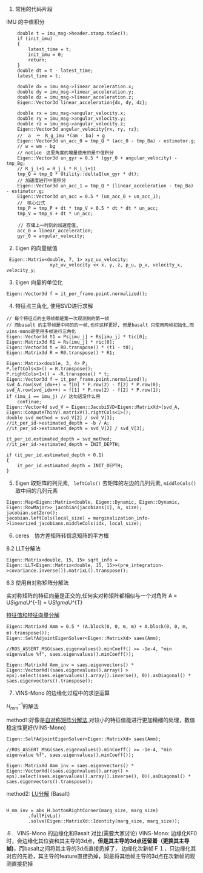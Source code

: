 1. 常用的代码片段

IMU 的中值积分

```
    double t = imu_msg->header.stamp.toSec();
    if (init_imu)
    {
        latest_time = t;
        init_imu = 0;
        return;
    }
    double dt = t - latest_time;
    latest_time = t;

    double dx = imu_msg->linear_acceleration.x;
    double dy = imu_msg->linear_acceleration.y;
    double dz = imu_msg->linear_acceleration.z;
    Eigen::Vector3d linear_acceleration{dx, dy, dz};

    double rx = imu_msg->angular_velocity.x;
    double ry = imu_msg->angular_velocity.y;
    double rz = imu_msg->angular_velocity.z;
    Eigen::Vector3d angular_velocity{rx, ry, rz};
    //　ａ　＝　R_g_imu *(am - ba) + g
    Eigen::Vector3d un_acc_0 = tmp_Q * (acc_0 - tmp_Ba) - estimator.g;
    // w = wm - bg
    // notice　这里角度的增量使用的是中值积分
    Eigen::Vector3d un_gyr = 0.5 * (gyr_0 + angular_velocity) - tmp_Bg;
    // R_j_i+1 = R_j_i * R_i_i+11
    tmp_Q = tmp_Q * Utility::deltaQ(un_gyr * dt);
    // 加速度进行中值积分
    Eigen::Vector3d un_acc_1 = tmp_Q * (linear_acceleration - tmp_Ba) - estimator.g;
    Eigen::Vector3d un_acc = 0.5 * (un_acc_0 + un_acc_1);
    //　核心公式
    tmp_P = tmp_P + dt * tmp_V + 0.5 * dt * dt * un_acc;
    tmp_V = tmp_V + dt * un_acc;

　　 // 存储上一时刻的加速度值, 
    acc_0 = linear_acceleration;
    gyr_0 = angular_velocity;
```

2. Eigen 的向量赋值

```
 Eigen::Matrix<double, 7, 1> xyz_uv_velocity;
                xyz_uv_velocity << x, y, z, p_u, p_v, velocity_x, velocity_y;
```

3. Eigen 向量的单位化

```
Eigen::Vector3d f = it_per_frame.point.normalized();
```

4. 特征点三角化, 使用SVD进行求解

```
// 每个特征点的主导帧都是第一次观测到的第一帧
// 而basalt 的主导帧是中间的的一帧,也许这样更好, 但是basalt 只使用两帧初始化,而vins-mono是使用多帧进行三角化
Eigen::Vector3d t1 = Ps[imu_j] + Rs[imu_j] * tic[0]; 
Eigen::Matrix3d R1 = Rs[imu_j] * ric[0];
Eigen::Vector3d t = R0.transpose() * (t1 - t0);
Eigen::Matrix3d R = R0.transpose() * R1; 

Eigen::Matrix<double, 3, 4> P;
P.leftCols<3>() = R.transpose();
P.rightCols<1>() = -R.transpose() * t;
Eigen::Vector3d f = it_per_frame.point.normalized();
svd_A.row(svd_idx++) = f[0] * P.row(2) - f[2] * P.row(0);
svd_A.row(svd_idx++) = f[1] * P.row(2) - f[2] * P.row(1);
if (imu_i == imu_j) // 这句话没什么用
    continue;
Eigen::Vector4d svd_V = Eigen::JacobiSVD<Eigen::MatrixXd>(svd_A, Eigen::ComputeThinV).matrixV().rightCols<1>();
double svd_method = svd_V[2] / svd_V[3];
//it_per_id->estimated_depth = -b / A;
//it_per_id->estimated_depth = svd_V[2] / svd_V[3];

it_per_id.estimated_depth = svd_method;
//it_per_id->estimated_depth = INIT_DEPTH;

if (it_per_id.estimated_depth < 0.1)
{
    it_per_id.estimated_depth = INIT_DEPTH;
}
```

5. Eigen 取矩阵的列元素, ``` leftCols()``` 去矩阵的左边的几列元素, ```middleCols()``` 取中间的几列元素

```
Eigen::Map<Eigen::Matrix<double, Eigen::Dynamic, Eigen::Dynamic, Eigen::RowMajor>> jacobian(jacobians[i], n, size);
jacobian.setZero();
jacobian.leftCols(local_size) = marginalization_info->linearized_jacobians.middleCols(idx, local_size);
```

6. ceres　协方差矩阵转信息矩阵的平方根

6.2 LLT分解法

```
Eigen::Matrix<double, 15, 15> sqrt_info = Eigen::LLT<Eigen::Matrix<double, 15, 15>>(pre_integration->covariance.inverse()).matrixL().transpose();
```

6.3 使用自对称矩阵分解法

实对称矩阵的特征向量是正交的,任何实对称矩阵都相似与一个对角阵
A = U*Sigma*U^{-1} = U*SIgma*U^{T}

[特征值和特征向量分解](http://eigen.tuxfamily.org/dox/classEigen_1_1SelfAdjointEigenSolver.html)

```
Eigen::MatrixXd Amm = 0.5 * (A.block(0, 0, m, m) + A.block(0, 0, m, m).transpose());　
Eigen::SelfAdjointEigenSolver<Eigen::MatrixXd> saes(Amm);

//ROS_ASSERT_MSG(saes.eigenvalues().minCoeff() >= -1e-4, "min eigenvalue %f", saes.eigenvalues().minCoeff());

Eigen::MatrixXd Amm_inv = saes.eigenvectors() * Eigen::VectorXd((saes.eigenvalues().array() > eps).select(saes.eigenvalues().array().inverse(), 0)).asDiagonal() * saes.eigenvectors().transpose();
```

7. VINS-Mono 的边缘化过程中的求逆运算

$H_{mm}^{-1}$的解法

method1:好像是[自对称矩阵分解法](http://eigen.tuxfamily.org/dox/classEigen_1_1SelfAdjointEigenSolver.html),对较小的特征值能进行更加精细的处理，数值稳定性更好(VINS-Mono)
```
Eigen::SelfAdjointEigenSolver<Eigen::MatrixXd> saes(Amm);

//ROS_ASSERT_MSG(saes.eigenvalues().minCoeff() >= -1e-4, "min eigenvalue %f", saes.eigenvalues().minCoeff());

Eigen::MatrixXd Amm_inv = saes.eigenvectors() * Eigen::VectorXd((saes.eigenvalues().array() > eps).select(saes.eigenvalues().array().inverse(), 0)).asDiagonal() * saes.eigenvectors().transpose();

```

method2: [LU分解](http://eigen.tuxfamily.org/dox/classEigen_1_1FullPivLU.html) (Basalt)

```

H_mm_inv = abs_H.bottomRightCorner(marg_size, marg_size)
        .fullPivLu()
        .solve(Eigen::MatrixXd::Identity(marg_size, marg_size));
```
８．VINS-Mono 的边缘化和Basalt 对比(需要大家讨论)
VINS-Mono: 边缘化KF0时，会边缘化其位姿和其主导的3d点，**但是其主导的3d点还留着（更换其主导帧)**，而basalt之间将其主导的3d点直接扔掉了，
边缘化次新帧Ｆ１，只边缘化其对应的先验，其主导的feature直接扔掉，同是将其他帧主导的3d点在次新帧的观测直接扔掉
　